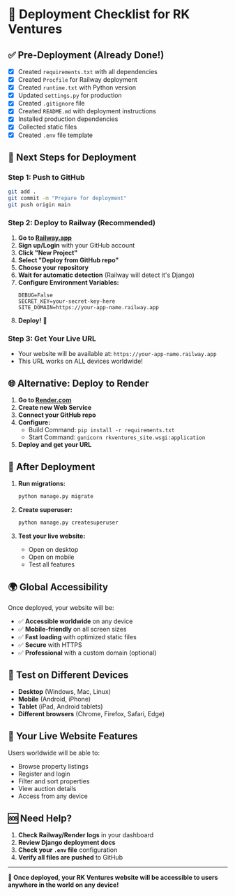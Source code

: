 # 🚀 Deployment Checklist for RK Ventures

## ✅ Pre-Deployment (Already Done!)
- [x] Created `requirements.txt` with all dependencies
- [x] Created `Procfile` for Railway deployment
- [x] Created `runtime.txt` with Python version
- [x] Updated `settings.py` for production
- [x] Created `.gitignore` file
- [x] Created `README.md` with deployment instructions
- [x] Installed production dependencies
- [x] Collected static files
- [x] Created `.env` file template

## 🔄 Next Steps for Deployment

### Step 1: Push to GitHub
```bash
git add .
git commit -m "Prepare for deployment"
git push origin main
```

### Step 2: Deploy to Railway (Recommended)

1. **Go to [Railway.app](https://railway.app)**
2. **Sign up/Login** with your GitHub account
3. **Click "New Project"**
4. **Select "Deploy from GitHub repo"**
5. **Choose your repository**
6. **Wait for automatic detection** (Railway will detect it's Django)
7. **Configure Environment Variables:**
   ```
   DEBUG=False
   SECRET_KEY=your-secret-key-here
   SITE_DOMAIN=https://your-app-name.railway.app
   ```
8. **Deploy!** 🎉

### Step 3: Get Your Live URL
- Your website will be available at: `https://your-app-name.railway.app`
- This URL works on ALL devices worldwide!

## 🌐 Alternative: Deploy to Render

1. **Go to [Render.com](https://render.com)**
2. **Create new Web Service**
3. **Connect your GitHub repo**
4. **Configure:**
   - Build Command: `pip install -r requirements.txt`
   - Start Command: `gunicorn rkventures_site.wsgi:application`
5. **Deploy and get your URL**

## 🔧 After Deployment

1. **Run migrations:**
   ```bash
   python manage.py migrate
   ```

2. **Create superuser:**
   ```bash
   python manage.py createsuperuser
   ```

3. **Test your live website:**
   - Open on desktop
   - Open on mobile
   - Test all features

## 🌍 Global Accessibility

Once deployed, your website will be:
- ✅ **Accessible worldwide** on any device
- ✅ **Mobile-friendly** on all screen sizes
- ✅ **Fast loading** with optimized static files
- ✅ **Secure** with HTTPS
- ✅ **Professional** with a custom domain (optional)

## 📱 Test on Different Devices

- **Desktop** (Windows, Mac, Linux)
- **Mobile** (Android, iPhone)
- **Tablet** (iPad, Android tablets)
- **Different browsers** (Chrome, Firefox, Safari, Edge)

## 🎯 Your Live Website Features

Users worldwide will be able to:
- Browse property listings
- Register and login
- Filter and sort properties
- View auction details
- Access from any device

## 🆘 Need Help?

1. **Check Railway/Render logs** in your dashboard
2. **Review Django deployment docs**
3. **Check your `.env` file** configuration
4. **Verify all files are pushed** to GitHub

---

**🎉 Once deployed, your RK Ventures website will be accessible to users anywhere in the world on any device!**
